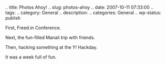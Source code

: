 .. title: Photos Ahoy!
.. slug: photos-ahoy
.. date: 2007-10-11 07:33:00
.. tags: 
.. category: General
.. description: 
.. categories: General
.. wp-status: publish

First, Freed.in Conference.

Next, the fun-filled Manali trip with friends.

Then, hacking something at the Y! Hackday.

It was a week full of fun.
